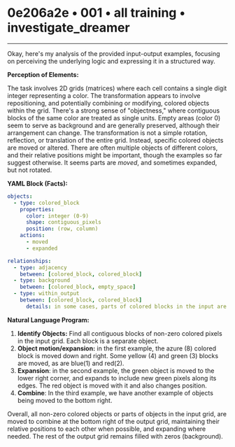 # 0e206a2e • 001 • all training • investigate_dreamer

---
Okay, here's my analysis of the provided input-output examples, focusing on perceiving the underlying logic and expressing it in a structured way.

**Perception of Elements:**

The task involves 2D grids (matrices) where each cell contains a single digit integer representing a color. The transformation appears to involve repositioning, and potentially combining or modifying, colored objects within the grid. There's a strong sense of "objectness," where contiguous blocks of the same color are treated as single units.  Empty areas (color 0) seem to serve as background and are generally preserved, although their arrangement can change. The transformation is not a simple rotation, reflection, or translation of the entire grid.  Instead, specific colored objects are moved or altered. There are often multiple objects of different colors, and their relative positions might be important, though the examples so far suggest otherwise. It seems parts are *moved*, and sometimes expanded, but not rotated.

**YAML Block (Facts):**



```yaml
objects:
  - type: colored_block
    properties:
      color: integer (0-9)
      shape: contiguous_pixels
      position: (row, column)
    actions:
      - moved
      - expanded

relationships:
  - type: adjacency
    between: [colored_block, colored_block]
  - type: background
    between: [colored_block, empty_space]
  - type: within_output
    between: [colored_block, colored_block]
      details: in some cases, parts of colored blocks in the input are combined and moved in the output
```



**Natural Language Program:**

1. **Identify Objects:** Find all contiguous blocks of non-zero colored pixels in the input grid. Each block is a separate object.
2. **Object motion/expansion:** in the first example, the azure (8) colored block is moved down and right. Some yellow (4) and green (3) blocks are moved, as are blue(1) and red(2).
3. **Expansion**: in the second example, the green object is moved to the lower right corner, and expands to include new green pixels along its edges. The red object is moved with it and also changes position.
4. **Combine**: In the third example, we have another example of objects being moved to the bottom right.

Overall, all non-zero colored objects or parts of objects in the input grid, are moved to combine at the bottom right of the output grid, maintaining their relative positions to each other when possible, and expanding where needed. The rest of the output grid remains filled with zeros (background).

